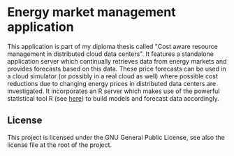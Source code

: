 # Energy market management application


This application is part of my diploma thesis called "Cost aware resource management in distributed cloud data centers". 
It features a standalone application server which continually retrieves data from energy markets and provides forecasts based on this data. 
These price forecasts can be used in a cloud simulator (or possibly in a real cloud as well) where possible cost reductions due to changing energy prices in distributed data centers are investigated. 
It incorporates an R server which makes use of the powerful statistical tool R (see <a href="http://www.r-project.org/">here</a>) to build models and forecast data accordingly. 



## License

This project is licensed under the GNU General Public License, see also the license file at the root of the project. 
